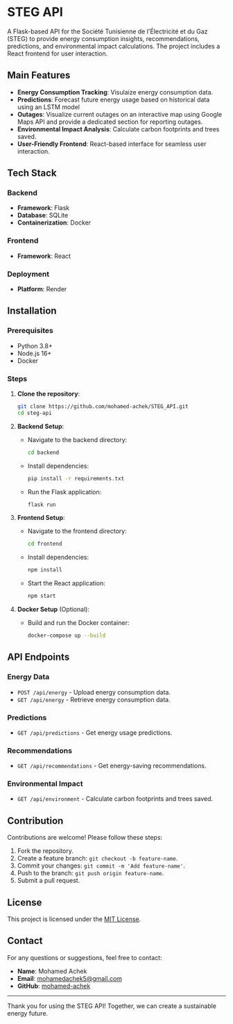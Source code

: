 # STEG API

A Flask-based API for the Société Tunisienne de l'Électricité et du Gaz (STEG) to provide energy consumption insights, recommendations, predictions, and environmental impact calculations. The project includes a React frontend for user interaction.

## Main Features

- **Energy Consumption Tracking**: Visulaize energy consumption data.
- **Predictions**: Forecast future energy usage based on historical data using an LSTM model
- **Outages**: Visualize current outages on an interactive map using Google Maps API and provide a dedicated section for reporting outages. 
- **Environmental Impact Analysis**: Calculate carbon footprints and trees saved.
- **User-Friendly Frontend**: React-based interface for seamless user interaction.

## Tech Stack

### Backend
- **Framework**: Flask
- **Database**: SQLite
- **Containerization**: Docker

### Frontend
- **Framework**: React

### Deployment
- **Platform**: Render

## Installation

### Prerequisites
- Python 3.8+
- Node.js 16+
- Docker

### Steps

1. **Clone the repository**:
   ```bash
   git clone https://github.com/mohamed-achek/STEG_API.git
   cd steg-api
   ```

2. **Backend Setup**:
   - Navigate to the backend directory:
     ```bash
     cd backend
     ```
   - Install dependencies:
     ```bash
     pip install -r requirements.txt
     ```
   - Run the Flask application:
     ```bash
     flask run
     ```

3. **Frontend Setup**:
   - Navigate to the frontend directory:
     ```bash
     cd frontend
     ```
   - Install dependencies:
     ```bash
     npm install
     ```
   - Start the React application:
     ```bash
     npm start
     ```

4. **Docker Setup** (Optional):
   - Build and run the Docker container:
     ```bash
     docker-compose up --build
     ```

## API Endpoints

### Energy Data
- `POST /api/energy` - Upload energy consumption data.
- `GET /api/energy` - Retrieve energy consumption data.

### Predictions
- `GET /api/predictions` - Get energy usage predictions.

### Recommendations
- `GET /api/recommendations` - Get energy-saving recommendations.

### Environmental Impact
- `GET /api/environment` - Calculate carbon footprints and trees saved.


## Contribution

Contributions are welcome! Please follow these steps:
1. Fork the repository.
2. Create a feature branch: `git checkout -b feature-name`.
3. Commit your changes: `git commit -m 'Add feature-name'`.
4. Push to the branch: `git push origin feature-name`.
5. Submit a pull request.

## License

This project is licensed under the [MIT License](LICENSE).

## Contact

For any questions or suggestions, feel free to contact:
- **Name**: Mohamed Achek
- **Email**: mohamedachek5@gmail.com
- **GitHub**: [mohamed-achek](https://github.com/mohamed-achek)

---

Thank you for using the STEG API! Together, we can create a sustainable energy future.

